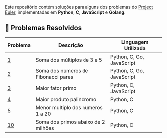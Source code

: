 Este repositório contém soluções para alguns dos problemas do [Project Euler](https://projecteuler.net/), implementadas em **Python**, **C**, **JavaScript** e **Golang**.

## 🚀 Problemas Resolvidos

| Problema | Descrição                         				  | Linguagem Utilizada |
|----------|-----------------------------------------------|---------------------|
| [1](https://projecteuler.net/problem=1)		| Soma dos múltiplos de 3 e 5					| Python, C, Go, JavaScript	|
| [2](https://projecteuler.net/problem=2) 	| Soma dos números de Fibonacci pares		| Python, C, Go, JavaScript	|
| [3](https://projecteuler.net/problem=3) 	| Maior fator primo								| Python, C, JavaScript       |
| [4](https://projecteuler.net/problem=4) 	| Maior produto palindromo 					| Python, C				     		|
| [5](https://projecteuler.net/problem=5) 	| Menor multiplo dos numeros 1 a 20			| Python, C				     		|
| [10](https://projecteuler.net/problem=10)	| Soma dos primos abaixo de 2 milhões		| Python, C           			|
